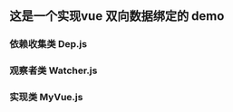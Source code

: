 <!--
 * @Date: 2023-06-05 05:19:42
 * @LastEditors: xiaoreya@163.com
 * @LastEditTime: 2023-06-05 05:21:15
 * @Description: 
-->
## 这是一个实现vue 双向数据绑定的 demo

### 依赖收集类 Dep.js

### 观察者类 Watcher.js

### 实现类 MyVue.js